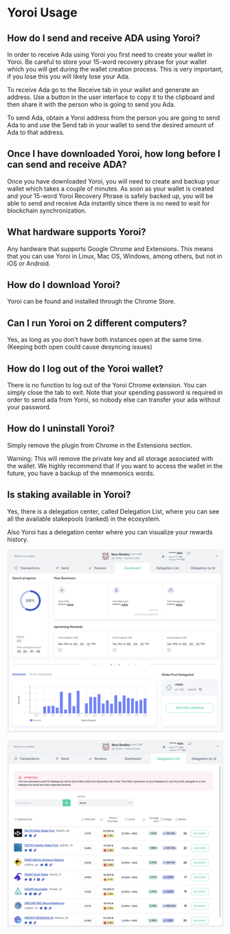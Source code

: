 # Yoroi Usage

## How do I send and receive ADA using Yoroi?

In order to receive Ada using Yoroi you first need to create your wallet in Yoroi. Be careful to store your 15-word recovery phrase for your wallet which you will get during the wallet creation process. This is very important, if you lose this you will likely lose your Ada.

To receive Ada go to the Receive tab in your wallet and generate an address. Use a button in the user interface to copy it to the clipboard and then share it with the person who is going to send you Ada.

To send Ada, obtain a Yoroi address from the person you are going to send Ada to and use the Send tab in your wallet to send the desired amount of Ada to that address.

## Once I have downloaded Yoroi, how long before I can send and receive ADA?

Once you have downloaded Yoroi, you will need to create and backup your wallet which takes a couple of minutes. As soon as your wallet is created and your 15-word Yoroi Recovery Phrase is safely backed up, you will be able to send and receive Ada instantly since there is no need to wait for blockchain synchronization.

## What hardware supports Yoroi?

Any hardware that supports Google Chrome and Extensions. This means that you can use Yoroi in Linux, Mac OS, Windows, among others, but not in iOS or Android.

## How do I download Yoroi?

Yoroi can be found and installed through the Chrome Store.

## Can I run Yoroi on 2 different computers?

Yes, as long as you don't have both instances open at the same time. \(Keeping both open could cause desyncing issues\)

## How do I log out of the Yoroi wallet?

There is no function to log out of the Yoroi Chrome extension. You can simply close the tab to exit. Note that your spending password is required in order to send ada from Yoroi, so nobody else can transfer your ada without your password.

## How do I uninstall Yoroi?

Simply remove the plugin from Chrome in the Extensions section.

Warning: This will remove the private key and all storage associated with the wallet. We highly recommend that if you want to access the wallet in the future, you have a backup of the mnemonics words.

## Is staking available in Yoroi?

Yes, there is a delegation center, called Delegation List, where you can see all the available stakepools \(ranked\) in the ecosystem.

Also Yoroi has a delegation center where you can visualize your rewards history.

![Delegation Center in Yoroi: Visualize your historical rewards and current delegation state.](.gitbook/assets/screen-shot-2020-12-24-at-2.29.22-pm.png)

![Delegation List in Yoroi: Cardano pools list ranked by score. Two clicks delegation.](.gitbook/assets/screen-shot-2020-12-24-at-2.29.35-pm.png)

